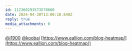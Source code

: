 ```yaml
---
id: 112360293573578660
date: 2024-04-30T13:00:18.640Z
reply: true
media_attachments: 0
---
```


[@i1900](https://mast.dragon-fly.club/@i1900) [@koobai](https://mastodon.social/@koobai) [https://www.eallion.com/blog-heatmap/](https://www.eallion.com/blog-heatmap/)

